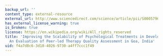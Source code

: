 ```yaml
---
backup_url: ''
content_type: external-resource
external_url: http://www.sciencedirect.com/science/article/pii/S000579671400093X
has_external_license_warning: true
is_broken: true
license: https://en.wikipedia.org/wiki/All_rights_reserved
title: 'Improving the Scalability of Psychological Treatments in Developing Countries:
  An Evaluation of Peer-led Therapy Quality Assessment in Goa, India'
uid: f4a7d8c6-3d18-4026-9730-a4ff7ccc1f49
---
```

